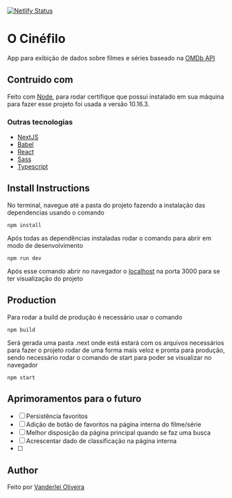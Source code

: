 [![Netlify Status](https://api.netlify.com/api/v1/badges/d6824dd6-b627-481f-b4f5-cd1996764a3d/deploy-status)](https://app.netlify.com/sites/festive-benz-033a02/deploys)

# O Cinéfilo

App para exibição de dados sobre filmes e séries baseado na [OMDb API](http://www.omdbapi.com/)

## Contruido com

Feito com [Node](https://nodejs.org/en/download/), para rodar certifique que possui instalado em sua máquina
para fazer esse projeto foi usada a versão 10.16.3.

### Outras tecnologias
* [NextJS](http://nextjs.org/)
* [Babel](https://babeljs.io/)
* [React](https://reactjs.org/)
* [Sass](https://sass-lang.com/)
* [Typescript](https://www.typescriptlang.org/)

## Install Instructions

No terminal, navegue até a pasta do projeto fazendo a instalação das dependencias usando o comando

```
npm install
```
Após todas as dependências instaladas rodar o comando para abrir em modo de desenvolvimento

```
npm run dev
```
Após esse comando abrir no navegador o [localhost](https://localhost:3000) na porta 3000 para se ter
visualização do projeto

## Production
Para rodar a build de produção é necessário usar o comando
```
npm build
```
Será gerada uma pasta .next onde está estará com os arquivos necessários para fazer o projeto
rodar de uma forma mais veloz e pronta para produção, sendo necessário rodar o comando de start
para poder se visualizar no navegador

```
npm start
```

## Aprimoramentos para o futuro

- [ ] Persistência favoritos
- [ ] Adição de botão de favoritos na página interna do filme/série
- [ ] Melhor disposição da página principal quando se faz uma busca
- [ ] Acrescentar dado de classificação na página interna
- [ ]

## Author
Feito por [Vanderlei Oliveira](https://oliverdx.com.br)
